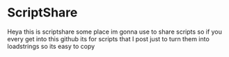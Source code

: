 # ScriptShare
Heya this is scriptshare some place im gonna use to share scripts so if you every get into this github its for scripts that I post just to turn them into loadstrings so its easy to copy
